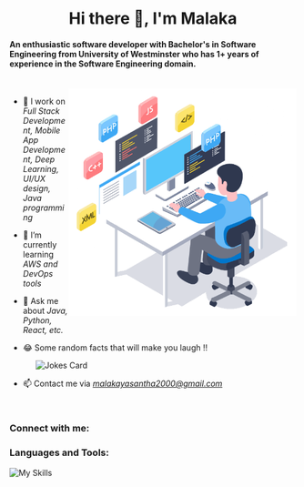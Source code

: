 <h1 align="center">Hi there 👋, I'm Malaka</h1>
<h4 align="left">An enthusiastic software developer with Bachelor's in Software Engineering from University of Westminster who has 1+ years of experience in the Software Engineering domain.</h3>
<br/>

<img align="right" alt="coder-gif" width="400" src="https://github.com/Athindu/Athindu/blob/master/coder1.gif" >

- 🔭 I work on *Full Stack Development, Mobile App Development, Deep Learning, UI/UX design, Java programming*  

- 🌱 I’m currently learning *AWS and DevOps tools*

- 💬 Ask me about *Java, Python, React, etc.*

- 😂 Some random facts that will make you laugh !!

&ensp;&ensp;&ensp;&ensp;&emsp;  ![Jokes Card](https://readme-jokes.vercel.app/api)
- 📫 Contact me via *malakayasantha2000@gmail.com*
<br/>

<h3 align="left">Connect with me:</h3>
<p align="left">
<a href="https://x.com/MYasantha25914" /></a>
<a href="https://www.linkedin.com/in/malaka-yasantha-464123207"/></a>
<a href="https://www.facebook.com/malaka.yasantha" /></a>
<a href="https://www.instagram.com/_steerfie_/" /></a>
</p>


<h3 align="left">Languages and Tools:</h3>

![My Skills](https://skillicons.dev/icons?i=java,js,py,androidstudio,react,bootstrap,css,discord,eclipse,figma,firebase,flask,flutter,git,html,idea,jquery,linux,mongodb,mysql,nodejs,php,spring,tensorflow,vscode)

<br/>
